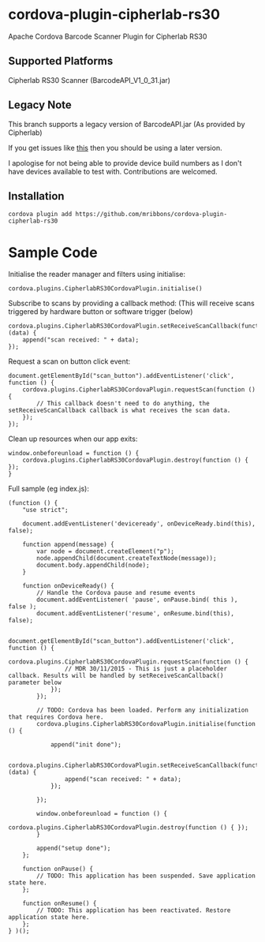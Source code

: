 # cordova-plugin-cipherlab-rs30
Apache Cordova Barcode Scanner Plugin for Cipherlab RS30

## Supported Platforms
Cipherlab RS30 Scanner
(BarcodeAPI_V1_0_31.jar)

## Legacy Note
This branch supports a legacy version of BarcodeAPI.jar (As provided by Cipherlab)

If you get issues like [this](https://github.com/mribbons/cordova-plugin-cipherlab-rs30/issues/1) then you should be using a later version.

I apologise for not being able to provide device build numbers as I don't have devices available to test with. Contributions are welcomed.

## Installation

```
cordova plugin add https://github.com/mribbons/cordova-plugin-cipherlab-rs30
```

# Sample Code

Initialise the reader manager and filters using initialise:

```
cordova.plugins.CipherlabRS30CordovaPlugin.initialise()
```

Subscribe to scans by providing a callback method:
(This will receive scans triggered by hardware button or software trigger (below)
```
cordova.plugins.CipherlabRS30CordovaPlugin.setReceiveScanCallback(function (data) {
    append("scan received: " + data);
});
```

Request a scan on button click event:
```
document.getElementById("scan_button").addEventListener('click', function () {
	cordova.plugins.CipherlabRS30CordovaPlugin.requestScan(function () {
		// This callback doesn't need to do anything, the setReceiveScanCallback callback is what receives the scan data.
	});
});
```

Clean up resources when our app exits:
```
window.onbeforeunload = function () {
	cordova.plugins.CipherlabRS30CordovaPlugin.destroy(function () { });
}
```

Full sample (eg index.js):
```
(function () {
    "use strict";

    document.addEventListener('deviceready', onDeviceReady.bind(this), false);

    function append(message) {
        var node = document.createElement("p");
        node.appendChild(document.createTextNode(message));
        document.body.appendChild(node);
    }

    function onDeviceReady() {
        // Handle the Cordova pause and resume events
        document.addEventListener( 'pause', onPause.bind( this ), false );
        document.addEventListener('resume', onResume.bind(this), false);

        document.getElementById("scan_button").addEventListener('click', function () {
            cordova.plugins.CipherlabRS30CordovaPlugin.requestScan(function () {
                // MDR 30/11/2015 - This is just a placeholder callback. Results will be handled by setReceiveScanCallback() parameter below
            });
        });
        
        // TODO: Cordova has been loaded. Perform any initialization that requires Cordova here.
        cordova.plugins.CipherlabRS30CordovaPlugin.initialise(function () {

            append("init done");
            
            cordova.plugins.CipherlabRS30CordovaPlugin.setReceiveScanCallback(function (data) {
                append("scan received: " + data);
            });

        });

        window.onbeforeunload = function () {
            cordova.plugins.CipherlabRS30CordovaPlugin.destroy(function () { });
        }

        append("setup done");
    };

    function onPause() {
        // TODO: This application has been suspended. Save application state here.
    };

    function onResume() {
        // TODO: This application has been reactivated. Restore application state here.
    };
} )();
```
